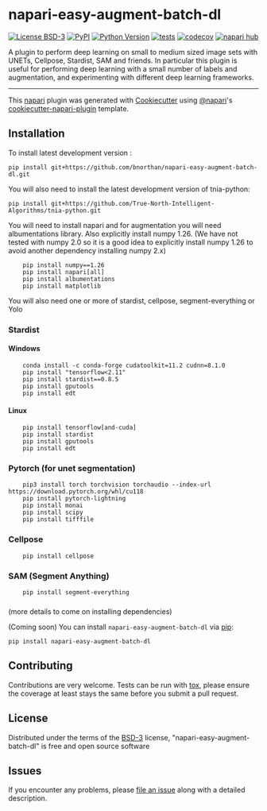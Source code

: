 # napari-easy-augment-batch-dl

[![License BSD-3](https://img.shields.io/pypi/l/napari-easy-augment-batch-dl.svg?color=green)](https://github.com/bnorthan/napari-easy-augment-batch-dl/raw/main/LICENSE)
[![PyPI](https://img.shields.io/pypi/v/napari-easy-augment-batch-dl.svg?color=green)](https://pypi.org/project/napari-easy-augment-batch-dl)
[![Python Version](https://img.shields.io/pypi/pyversions/napari-easy-augment-batch-dl.svg?color=green)](https://python.org)
[![tests](https://github.com/bnorthan/napari-easy-augment-batch-dl/workflows/tests/badge.svg)](https://github.com/bnorthan/napari-easy-augment-batch-dl/actions)
[![codecov](https://codecov.io/gh/bnorthan/napari-easy-augment-batch-dl/branch/main/graph/badge.svg)](https://codecov.io/gh/bnorthan/napari-easy-augment-batch-dl)
[![napari hub](https://img.shields.io/endpoint?url=https://api.napari-hub.org/shields/napari-easy-augment-batch-dl)](https://napari-hub.org/plugins/napari-easy-augment-batch-dl)

A plugin to perform deep learning on small to medium sized image sets with UNETs, Cellpose, Stardist, SAM and friends.  In particular this plugin is useful for performing deep learning with a small number of labels and augmentation, and experimenting with different deep learning frameworks.  

----------------------------------

This [napari] plugin was generated with [Cookiecutter] using [@napari]'s [cookiecutter-napari-plugin] template.

<!--
Don't miss the full getting started guide to set up your new package:
https://github.com/napari/cookiecutter-napari-plugin#getting-started

and review the napari docs for plugin developers:
https://napari.org/stable/plugins/index.html
-->

## Installation

To install latest development version :

    pip install git+https://github.com/bnorthan/napari-easy-augment-batch-dl.git

You will also need to install the latest development version of tnia-python:

    pip install git+https://github.com/True-North-Intelligent-Algorithms/tnia-python.git

You will need to install napari and for augmentation you will need albumentations library.  Also explicitly install numpy 1.26.  (We have not tested with numpy 2.0 so it is a good idea to explicitly install numpy 1.26 to avoid another dependency installing numpy 2.x)

```
    pip install numpy==1.26
    pip install napari[all]
    pip install albumentations
    pip install matplotlib
```

You will also need one or more of stardist, cellpose, segment-everything or Yolo

### Stardist

#### Windows

```
    conda install -c conda-forge cudatoolkit=11.2 cudnn=8.1.0
    pip install "tensorflow<2.11"
    pip install stardist==0.8.5
    pip install gputools
    pip install edt
```

#### Linux

```
    pip install tensorflow[and-cuda]
    pip install stardist
    pip install gputools
    pip install edt
```

### Pytorch (for unet segmentation)

```
    pip3 install torch torchvision torchaudio --index-url https://download.pytorch.org/whl/cu118
    pip install pytorch-lightning
    pip install monai
    pip install scipy
    pip install tifffile
```

### Cellpose

```
    pip install cellpose
```

### SAM (Segment Anything)

```
    pip install segment-everything
```

###

(more details to come on installing dependencies)


(Coming soon) You can install `napari-easy-augment-batch-dl` via [pip]:

    pip install napari-easy-augment-batch-dl



## Contributing

Contributions are very welcome. Tests can be run with [tox], please ensure
the coverage at least stays the same before you submit a pull request.

## License

Distributed under the terms of the [BSD-3] license,
"napari-easy-augment-batch-dl" is free and open source software

## Issues

If you encounter any problems, please [file an issue] along with a detailed description.

[napari]: https://github.com/napari/napari
[Cookiecutter]: https://github.com/audreyr/cookiecutter
[@napari]: https://github.com/napari
[MIT]: http://opensource.org/licenses/MIT
[BSD-3]: http://opensource.org/licenses/BSD-3-Clause
[GNU GPL v3.0]: http://www.gnu.org/licenses/gpl-3.0.txt
[GNU LGPL v3.0]: http://www.gnu.org/licenses/lgpl-3.0.txt
[Apache Software License 2.0]: http://www.apache.org/licenses/LICENSE-2.0
[Mozilla Public License 2.0]: https://www.mozilla.org/media/MPL/2.0/index.txt
[cookiecutter-napari-plugin]: https://github.com/napari/cookiecutter-napari-plugin

[file an issue]: https://github.com/bnorthan/napari-easy-augment-batch-dl/issues

[napari]: https://github.com/napari/napari
[tox]: https://tox.readthedocs.io/en/latest/
[pip]: https://pypi.org/project/pip/
[PyPI]: https://pypi.org/
